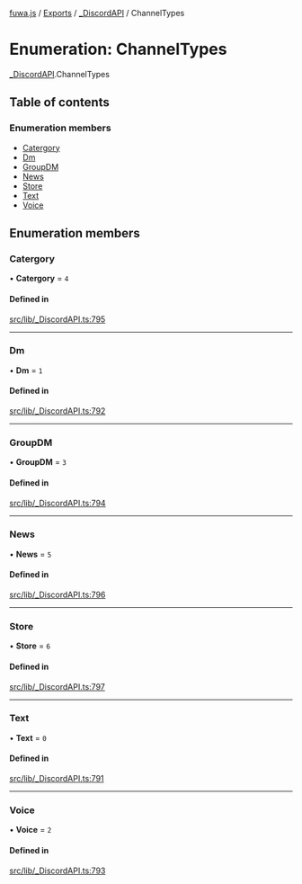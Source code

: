 [fuwa.js](../README.md) / [Exports](../modules.md) / [_DiscordAPI](../modules/_DiscordAPI.md) / ChannelTypes

# Enumeration: ChannelTypes

[_DiscordAPI](../modules/_DiscordAPI.md).ChannelTypes

## Table of contents

### Enumeration members

- [Catergory](_DiscordAPI.ChannelTypes.md#catergory)
- [Dm](_DiscordAPI.ChannelTypes.md#dm)
- [GroupDM](_DiscordAPI.ChannelTypes.md#groupdm)
- [News](_DiscordAPI.ChannelTypes.md#news)
- [Store](_DiscordAPI.ChannelTypes.md#store)
- [Text](_DiscordAPI.ChannelTypes.md#text)
- [Voice](_DiscordAPI.ChannelTypes.md#voice)

## Enumeration members

### Catergory

• **Catergory** = `4`

#### Defined in

[src/lib/_DiscordAPI.ts:795](https://github.com/Fuwajs/Fuwa.js/blob/5bd8aa0/src/lib/_DiscordAPI.ts#L795)

___

### Dm

• **Dm** = `1`

#### Defined in

[src/lib/_DiscordAPI.ts:792](https://github.com/Fuwajs/Fuwa.js/blob/5bd8aa0/src/lib/_DiscordAPI.ts#L792)

___

### GroupDM

• **GroupDM** = `3`

#### Defined in

[src/lib/_DiscordAPI.ts:794](https://github.com/Fuwajs/Fuwa.js/blob/5bd8aa0/src/lib/_DiscordAPI.ts#L794)

___

### News

• **News** = `5`

#### Defined in

[src/lib/_DiscordAPI.ts:796](https://github.com/Fuwajs/Fuwa.js/blob/5bd8aa0/src/lib/_DiscordAPI.ts#L796)

___

### Store

• **Store** = `6`

#### Defined in

[src/lib/_DiscordAPI.ts:797](https://github.com/Fuwajs/Fuwa.js/blob/5bd8aa0/src/lib/_DiscordAPI.ts#L797)

___

### Text

• **Text** = `0`

#### Defined in

[src/lib/_DiscordAPI.ts:791](https://github.com/Fuwajs/Fuwa.js/blob/5bd8aa0/src/lib/_DiscordAPI.ts#L791)

___

### Voice

• **Voice** = `2`

#### Defined in

[src/lib/_DiscordAPI.ts:793](https://github.com/Fuwajs/Fuwa.js/blob/5bd8aa0/src/lib/_DiscordAPI.ts#L793)
